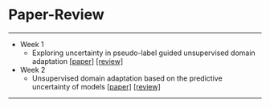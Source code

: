 # Paper-Review
---

- Week 1 
    - Exploring uncertainty in pseudo-label guided unsupervised domain adaptation [[paper]]() [[review]]()
- Week 2
    - Unsupervised domain adaptation based on the predictive uncertainty of models [[paper]]() [[review]]()
---

